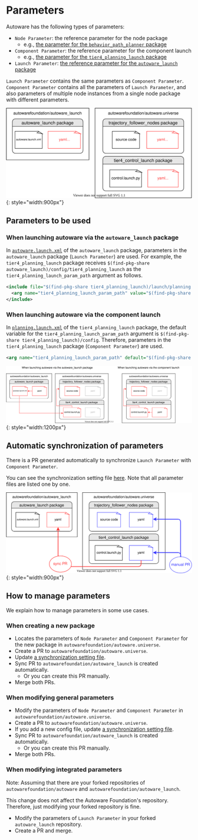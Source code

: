 # Parameters

Autoware has the following types of parameters:

- `Node Parameter`: the reference parameter for the node package
  - e.g., [the parameter for the `behavior_path_planner` package](https://github.com/autowarefoundation/autoware.universe/tree/main/planning/behavior_path_planner/config)
- `Component Parameter`: the reference parameter for the component launch
  - e.g., [the parameter for the `tier4_planning_launch` package](https://github.com/autowarefoundation/autoware.universe/tree/main/launch/tier4_planning_launch/config/)
- `Launch Parameter`: [the reference parameter for the `autoware_launch` package](https://github.com/autowarefoundation/autoware_launch/tree/main/autoware_launch/config)

`Launch Parameter` contains the same parameters as `Component Parameter`.
`Component Parameter` contains all the parameters of `Launch Parameter`, and also parameters of multiple node instances from a single node package with different parameters.

![parameter-architecture](images/parameter-architecture.svg){: style="width:900px"}

## Parameters to be used

### When launching autoware via the `autoware_launch` package

In [`autoware.launch.xml`](https://github.com/autowarefoundation/autoware_launch/blob/main/autoware_launch/launch/autoware.launch.xml) of the `autoware_launch` package, parameters in the `autoware_launch` package (`Launch Parameter`) are used.
For example, the `tier4_planning_launch` package receives `$(find-pkg-share autoware_launch)/config/tier4_planning_launch` as the `tier4_planning_launch_param_path` argument as follows.

```xml
<include file="$(find-pkg-share tier4_planning_launch)/launch/planning.launch.xml">
  <arg name="tier4_planning_launch_param_path" value="$(find-pkg-share autoware_launch)/config/tier4_planning_launch"/>
</include>
```

### When launching autoware via the component launch

In [`planning.launch.xml`](https://github.com/autowarefoundation/autoware.universe/blob/main/launch/tier4_planning_launch/launch/planning.launch.xml) of the `tier4_planning_launch` package, the default variable for the `tier4_planning_launch_param_path` argument is `$(find-pkg-share tier4_planning_launch)/config`.
Therefore, parameters in the `tier4_planning_launch` package (`Component Parameter`) are used.

```xml
<arg name="tier4_planning_launch_param_path" default="$(find-pkg-share tier4_planning_launch)/config" description="tier4_planning_launch parameter path"/>
```

![parameters-to-be-used](images/parameters-to-be-used.svg){: style="width:1200px"}

## Automatic synchronization of parameters

There is a PR generated automatically to synchronize `Launch Parameter` with `Component Parameter`.

You can see the synchronization setting file [here](https://github.com/autowarefoundation/autoware_launch/blob/main/.github/sync-param-files.yaml).
Note that all parameter files are listed one by one.

![parameter-sync](images/parameter-sync.svg){: style="width:900px"}

## How to manage parameters

We explain how to manage parameters in some use cases.

### When creating a new package

- Locates the parameters of `Node Parameter` and `Component Parameter` for the new package in `autowarefoundation/autoware.universe`.
- Create a PR to `autowarefoundation/autoware.universe`.
- Update [a synchronization setting file](https://github.com/autowarefoundation/autoware_launch/blob/main/.github/sync-param-files.yaml).
- Sync PR to `autowarefoundation/autoware_launch` is created automatically.
  - Or you can create this PR manually.
- Merge both PRs.

### When modifying general parameters

- Modify the parameters of `Node Parameter` and `Component Parameter` in `autowarefoundation/autoware.universe`.
- Create a PR to `autowarefoundation/autoware.universe`.
- If you add a new config file, update [a synchronization setting file](https://github.com/autowarefoundation/autoware_launch/blob/main/.github/sync-param-files.yaml).
- Sync PR to `autowarefoundation/autoware_launch` is created automatically.
  - Or you can create this PR manually.
- Merge both PRs.

### When modifying integrated parameters

Note: Assuming that there are your forked repositories of `autowarefoundation/autoware` and `autowarefoundation/autoware_launch`.

This change does not affect the Autoware Foundation's repository.
Therefore, just modifying your forked repository is fine.

- Modify the parameters of `Launch Parameter` in your forked `autoware_launch` repository.
- Create a PR and merge.

